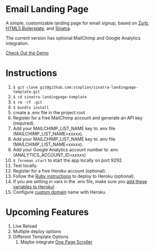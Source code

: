 Email Landing Page
============

A simple, customizable landing page for email signup, based on [Zurb](https://github.com/twitter/bootstrap), [HTML5 Boilerplate](https://github.com/h5bp/html5-boilerplate), and [Sinatra](https://github.com/sinatra/sinatra).

The current version has optional MailChimp and Google Analytics integration.

[Check Out the Demo]()

# Instructions

1. `$ git clone git@github.com:stoplion/sinatra-landingpage-template.git`
1. `$ cd sinatra-landingpage-template`
1. `$ rm -rf .git`
1. `$ bundle install`
1. create a .env file in the project root
1. Register for a free MailChimp account and generate an API key (required).
1. Add your MAILCHIMP_LIST_NAME key to .env file (MAILCHIMP_LIST_NAME=xxxxx).
1. Add your MAILCHIMP_LIST_NAME key to .env file (MAILCHIMP_LIST_NAME=xxxxx).
1. Add your Google Analytics account number to .env (ANALYTICS_ACCOUNT_ID=xxxxx)
1. `$ foreman start` to start the app locally on port 9292.
1. Test locally.
1. Register for a free Heroku account (optional).
1. Follow the [Ruby instructions](https://devcenter.heroku.com/articles/ruby) to deploy to Heroku (optional).
1. If you are setting in vars in the .env file, make sure you [add these variables to Heroku!](https://devcenter.heroku.com/articles/config-vars)
1. Configure [custom domain](https://devcenter.heroku.com/articles/custom-domains) name with Heroku.


# Upcoming Features
1. Live Reload
1. Multiple deploy options
1. Different Template Options
	1. Maybe integrate [One Page Scroller](http://www.thepetedesign.com/demos/onepage_scroll_demo.html)